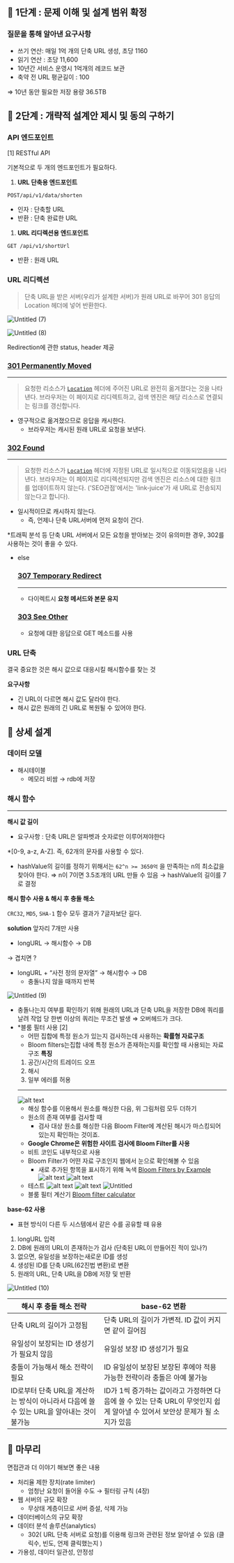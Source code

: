 ## 🔷 1단계 : 문제 이해 및 설계 범위 확정

### 질문을 통해 알아낸 요구사항

- 쓰기 연산: 매일 1억 개의 단축 URL 생성, 초당 1160
- 읽기 연산 : 초당 11,600
- 10년간 서비스 운영시 1억개의 레코드 보관
- 축약 전 URL 평균길이 : 100

⇒ 10년 동안 필요한 저장 용량 36.5TB

## 🔷 2단계 : 개략적 설계안 제시 및 동의 구하기

### API 엔드포인트

[1] RESTful API

기본적으로 두 개의 엔드포인트가 필요하다.

1. **URL 단축용 엔드포인트**

`POST/api/v1/data/shorten`

- 인자 : 단축할 URL
- 반환 : 단축 완료한 URL

1. **URL 리디렉션용 엔드포인트**

`GET /api/v1/shortUrl`

- 반환 : 원래 URL

### URL 리디렉션

> 단축 URL을 받은 서버(우리가 설계한 서버)가 원래 URL로 바꾸어 301 응답의 Location 헤더에 넣어 반환한다.

![Untitled (7)](https://github.com/user-attachments/assets/7fb2caa1-9502-4cfe-a7a6-96438e9d145b)

![Untitled (8)](https://github.com/user-attachments/assets/dc0d93d6-c360-4907-a059-fb42d62341b5)

Redirection에 관한 status, header 제공

### [301 Permanently Moved](https://developer.mozilla.org/ko/docs/Web/HTTP/Status/301)

---

> 요청한 리소스가 [`Location`](https://developer.mozilla.org/ko/docs/Web/HTTP/Headers/Location) 헤더에 주어진 URL로 완전히 옮겨졌다는 것을 나타낸다. 브라우저는 이 페이지로 리디렉트하고, 검색 엔진은 해당 리소스로 연결되는 링크를 갱신합니다.

- 영구적으로 옮겨졌으므로 응답을 캐시한다.
  - 브라우저는 캐시된 원래 URL로 요청을 보낸다.

### [302 Found](https://developer.mozilla.org/ko/docs/Web/HTTP/Status/302)

---

> 요청한 리소스가 [`Location`](https://developer.mozilla.org/ko/docs/Web/HTTP/Headers/Location) 헤더에 지정된 URL로 일시적으로 이동되었음을 나타낸다. 브라우저는 이 페이지로 리디렉션되지만 검색 엔진은 리소스에 대한 링크를 업데이트하지 않는다.
> ('SEO관점'에서는 'link-juice'가 새 URL로 전송되지 않는다고 합니다).

- 일시적이므로 캐시하지 않는다.
  - 즉, 언제나 단축 URL서버에 먼저 요청이 간다.

\*트래픽 분석 등 단축 URL 서버에서 모든 요청을 받아보는 것이 유의미한 경우, 302를 사용하는 것이 좋을 수 있다.

- else
  ### [**307 Temporary Redirect**](https://developer.mozilla.org/ko/docs/Web/HTTP/Status/307)
  ***
  - 다이렉트시 **요청 메서드와 본문 유지**
  ### [**303 See Other**](https://developer.mozilla.org/ko/docs/Web/HTTP/Status/303)
  - 요청에 대한 응답으로 GET 메소드를 사용

### URL 단축

결국 중요한 것은 해시 값으로 대응시킬 해시함수를 찾는 것

**요구사항**

- 긴 URL이 다르면 해시 값도 달라야 한다.
- 해시 값은 원래의 긴 URL로 복원될 수 있어야 한다.

## 🔷 상세 설계

### 데이터 모델

- 해시테이블
  - 메모리 비쌈 → rdb에 저장

### 해시 함수

---

**해시 값 길이**

- 요구사항 : 단축 URL은 알파벳과 숫자로만 이루어져야한다

\*[0-9, a-z, A-Z]. 즉, 62개의 문자를 사용할 수 있다.

- hashValue의 길이를 정하기 위해서는 `62^n >= 3650억` 을 만족하는 n의 최소값을 찾아야 한다.
  ⇒ n이 7이면 3.5조개의 URL 만들 수 있음
  → hashValue의 길이를 7로 결정

**해시 함수 사용 & 해시 후 충돌 해소**

`CRC32`, `MD5`, `SHA-1` 함수 모두 결과가 7글자보단 길다.

**solution** 앞자리 7개만 사용

- longURL → 해시함수 → DB

→ 겹치면 ?

- longURL + “사전 정의 문자열” → 해시함수 → DB
  - 충돌나지 않을 때까지 반복

![Untitled (9)](https://github.com/user-attachments/assets/97e68149-600c-4f64-a2fa-4115f7de9321)

- 충돌나는지 여부를 확인하기 위해 원래의 URL과 단축 URL을 저장한 DB에 쿼리를 날려 작업 당 한번 이상의 쿼리는 무조건 발생
  ⇒ 오버헤드가 크다.
- \*블룸 필터 사용 [2]
  - 어떤 집합에 특정 원소가 있는지 검사하는데 사용하는 **확률형 자료구조**
  - Bloom filters는집합 내에 특정 원소가 존재하는지를 확인할 때 사용되는 자료구조
  **특징**
  1. 공간/시간의 트레이드 오프
  2. 해시
  3. 일부 에러를 허용
  ***
  ![alt text](image.png)
  - 해싱 함수를 이용해서 원소를 해싱한 다음, 위 그림처럼 모두 더하기
  - 원소의 존재 여부를 검사할 때
    - 검사 대상 원소를 해싱한 다음 Bloom Filter에 계산된 해시가 마스킹되어 있는지 확인하는 것이죠.
  - **Google Chrome은 위험한 사이트 검사에 Bloom Filter를 사용**
  - 비트 코인도 내부적으로 사용
  - Bloom Filter가 어떤 자료 구조인지 웹에서 눈으로 확인해볼 수 있음
    - 새로 추가된 항목을 표시하기 위해 녹색
  [Bloom Filters by Example](https://llimllib.github.io/bloomfilter-tutorial/)
  ![alt text](image-1.png)
  ![alt text](image-2.png)
  - 테스트
    ![alt text](image-3.png)
    ![alt text](image-4.png)
  ![Untitled](https://prod-files-secure.s3.us-west-2.amazonaws.com/efdc8950-7fe7-4b97-bdc6-a09b05b3b02f/4ccc40cd-0a54-4691-8393-be3ee68827a1/Untitled.png)
  - 블룸 필터 계산기
  [Bloom filter calculator](https://hur.st/bloomfilter/)

**base-62 사용**

- 표현 방식이 다른 두 시스템에서 같은 수를 공유할 때 유용

1. longURL 입력
2. DB에 원래의 URL이 존재하는가 검사 (단축된 URL이 만들어진 적이 있나?)
3. 없으면, 유일성을 보장하는새로운 ID를 생성
4. 생성된 ID를 단축 URL(62진법 변환)로 변환
5. 원래의 URL, 단축 URL을 DB에 저장 및 반환

![Untitled (10)](https://github.com/user-attachments/assets/3a19e3ff-ac0c-4804-bc47-780b4f23f4fc)

| 해시 후 충돌 해소 전략                                                                    | base-62 변환                                                                                                                 |
| ----------------------------------------------------------------------------------------- | ---------------------------------------------------------------------------------------------------------------------------- |
| 단축 URL의 길이가 고정됨                                                                  | 단축 URL의 길이가 가변적. ID 값이 커지면 같이 길어짐                                                                         |
| 유일성이 보장되는 ID 생성기가 필요치 않음                                                 | 유일성 보장 ID 생성기가 필요                                                                                                 |
| 충돌이 가능해서 해소 전략이 필요                                                          | ID 유일성이 보장된 보장된 후에야 적용 가능한 전략이라 충돌은 아예 불가능                                                     |
| ID로부터 단축 URL을 계산하는 방식이 아니라서 다음에 쓸 수 있는 URL을 알아내는 것이 불가능 | ID가 1씩 증가하는 값이라고 가정하면 다음에 쓸 수 있는 단축 URL이 무엇인지 쉽게 알아낼 수 있어서 보안상 문제가 될 소지가 있음 |

## 🔷 마무리

면접관과 더 이야기 해보면 좋은 내용

- 처리율 제한 장치(rate limiter)
  - 엄청난 요청이 들어올 수도 → 필터링 규칙 (4장)
- 웹 서버의 규모 확장
  - 무상태 계층이므로 서버 증설, 삭제 가능
- 데이터베이스의 규모 확장
- 데이터 분석 솔루션(analytics)
  - 302( URL 단축 서버로 요청)를 이용해 링크와 관련된 정보 알아낼 수 있음 (클릭수, 빈도, 언제 클릭했는지 )
- 가용성, 데이터 일관성, 안정성
